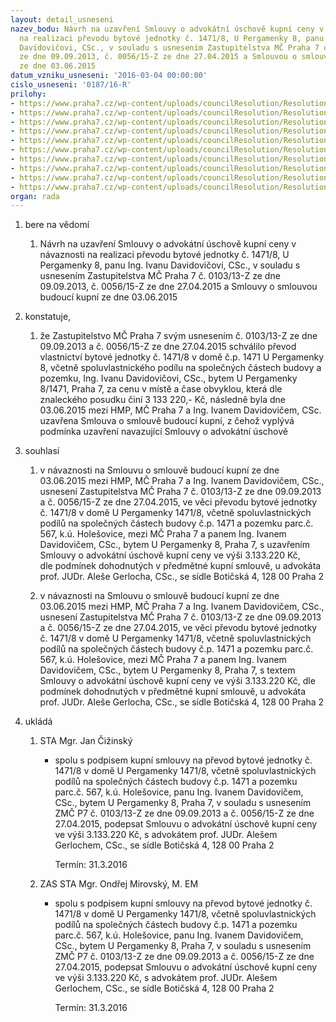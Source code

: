 ```yaml
---
layout: detail_usneseni
nazev_bodu: Návrh na uzavření Smlouvy o advokátní úschově kupní ceny v návaznosti
  na realizaci převodu bytové jednotky č. 1471/8, U Pergamenky 8, panu Ing. Ivanu
  Davidovičovi, CSc., v souladu s usnesením Zastupitelstva MČ Praha 7 č. 0103/13-Z
  ze dne 09.09.2013, č. 0056/15-Z ze dne 27.04.2015 a Smlouvou o smlouvě budoucí kupní
  ze dne 03.06.2015
datum_vzniku_usneseni: '2016-03-04 00:00:00'
cislo_usneseni: '0187/16-R'
prilohy:
- https://www.praha7.cz/wp-content/uploads/councilResolution/Resolutions/28189/export/DZ_Davidovic16~27834.doc
- https://www.praha7.cz/wp-content/uploads/councilResolution/Resolutions/28189/export/02_usneseniZMCP7_2013~27833.doc
- https://www.praha7.cz/wp-content/uploads/councilResolution/Resolutions/28189/export/03_usneseniZMCP7_2015~27832.doc
- https://www.praha7.cz/wp-content/uploads/councilResolution/Resolutions/28189/export/04_zverejneny_zamer~27831.pdf
- https://www.praha7.cz/wp-content/uploads/councilResolution/Resolutions/28189/export/05_uzavrena_sml_bud_kupni~27830.pdf
- https://www.praha7.cz/wp-content/uploads/councilResolution/Resolutions/28189/export/06_kupni_smlouva~27828.docx
- https://www.praha7.cz/wp-content/uploads/councilResolution/Resolutions/28189/export/07_Smlouva_o_advokatni_uschove~27826.doc
- https://www.praha7.cz/wp-content/uploads/councilResolution/Resolutions/28189/export/09_vyzva_Dav~27824.pdf
- https://www.praha7.cz/wp-content/uploads/councilResolution/Resolutions/28189/export/10_LV_jednotky~27822.pdf
- https://www.praha7.cz/wp-content/uploads/councilResolution/Resolutions/28189/export/export~299990.pdf
organ: rada
---
```

<ol class="urzList_view" id="urzList">
<li id="" class="urzClass1"><span name="1">bere na vědomí</span> 
<ol class="urzOlClass">
<li id="" class="urzClass2" style="TEXT-ALIGN: left"><span><p>Návrh na uzavření Smlouvy o advokátní úschově kupní ceny v návaznosti na realizaci převodu bytové jednotky č. 1471/8, U Pergamenky 8, panu Ing. Ivanu Davidovičovi, CSc., v souladu s usnesením Zastupitelstva MČ Praha 7 č. 0103/13-Z ze dne 09.09.2013, č. 0056/15-Z ze dne 27.04.2015 a Smlouvy o smlouvou budoucí kupní ze dne 03.06.2015</p></span></li></ol></li>
<li id="" class="urzClass1"><span name="50">konstatuje,</span> 
<ol id="" class="urzOlClass">
<li id="" class="urzClass2" style="TEXT-ALIGN: left"><span><p>že Zastupitelstvo MČ Praha 7 svým usnesením č. 0103/13-Z ze dne 09.09.2013 a č. 0056/15-Z ze dne 27.04.2015 schválilo převod vlastnictví bytové jednotky č. 1471/8 v domě č.p. 1471 U Pergamenky 8, včetně spoluvlastnického podílu na společných částech budovy a pozemku, Ing. Ivanu Davidovičovi, CSc., bytem U Pergamenky 8/1471, Praha 7, za cenu v místě a čase obvyklou, která dle znaleckého posudku činí 3 133 220,- Kč, následně byla dne 03.06.2015 mezi HMP, MČ Praha 7 a Ing. Ivanem Davidovičem, CSc. uzavřena Smlouva o smlouvě budoucí kupní, z čehož vyplývá podmínka uzavření navazující&nbsp;Smlouvy o advokátní úschově<br></p></span></li>
</ol></li>
<li id="" class="urzClass1"><span name="26">souhlasí</span> 
<ol class="urzOlClass">
<li id="" class="urzClass2" style="TEXT-ALIGN: left"><span><p>v návaznosti na Smlouvu o smlouvě budoucí kupní ze dne 03.06.2015 mezi HMP, MČ Praha 7 a Ing. Ivanem Davidovičem, CSc., usnesení Zastupitelstva MČ Praha 7 č. 0103/13-Z ze dne 09.09.2013 a č. 0056/15-Z ze dne 27.04.2015, ve věci převodu bytové jednotky č. 1471/8 v domě U Pergamenky 1471/8, včetně spoluvlastnických podílů na společných částech budovy č.p. 1471 a pozemku parc.č. 567, k.ú. Holešovice, mezi MČ Praha 7 a panem Ing. Ivanem Davidovičem, CSc., bytem U Pergamenky 8, Praha 7, s uzavřením Smlouvy o advokátní úschově kupní ceny ve výši 3.133.220 Kč, dle&nbsp;podmínek&nbsp;dohodnutých v předmětné kupní smlouvě, u advokáta prof. JUDr. Aleše Gerlocha, CSc., se sídle Botičská 4, 128 00 Praha 2</p></span></li>
<li id="" class="urzClass2" style="TEXT-ALIGN: left"><span><p>v návaznosti na Smlouvu o smlouvě budoucí kupní ze dne 03.06.2015 mezi HMP, MČ Praha 7 a Ing. Ivanem Davidovičem, CSc., usnesení Zastupitelstva MČ Praha 7 č. 0103/13-Z ze dne 09.09.2013 a č. 0056/15-Z ze dne 27.04.2015, ve věci převodu bytové jednotky č. 1471/8 v domě U Pergamenky 1471/8, včetně spoluvlastnických podílů na společných částech budovy č.p. 1471 a pozemku parc.č. 567, k.ú. Holešovice, mezi MČ Praha 7 a panem Ing. Ivanem Davidovičem, CSc., bytem U Pergamenky 8, Praha 7, s textem Smlouvy o advokátní úschově kupní ceny ve výši 3.133.220 Kč, dle podmínek dohodnutých v předmětné kupní smlouvě, u advokáta prof. JUDr. Aleše Gerlocha, CSc., se sídle Botičská 4, 128 00 Praha 2</p></span></li></ol></li><li class="urzClass1" id="urzUkoly"><span name="1">ukládá</span><ol class="urzOlClass"><li class="urzClass2"><span><p>STA Mgr. Jan Čižinský</p></span><ul class="urzUlClass"><li class="urzClass3"><span><p>spolu s podpisem kupní smlouvy na převod bytové jednotky č. 1471/8 v domě U Pergamenky 1471/8, včetně spoluvlastnických podílů na společných částech budovy č.p. 1471 a pozemku parc.č. 567, k.ú. Holešovice, panu Ing. Ivanem Davidovičem, CSc., bytem U Pergamenky 8, Praha 7, v souladu s usnesením ZMČ P7 č. 0103/13-Z ze dne 09.09.2013 a č. 0056/15-Z ze dne 27.04.2015, podepsat Smlouvu o advokátní úschově kupní ceny ve výši 3.133.220 Kč, s advokátem prof. JUDr. Alešem Gerlochem, CSc., se sídle Botičská 4, 128 00 Praha 2</p></span><span class="urzUkolTermin">  Termín:&nbsp;31.3.2016</span></li></ul></li><li class="urzClass2"><span><p>ZAS STA Mgr. Ondřej Mirovský, M. EM</p></span><ul class="urzUlClass"><li class="urzClass3"><span><p>spolu s podpisem kupní smlouvy na převod bytové jednotky č. 1471/8 v domě U Pergamenky 1471/8, včetně spoluvlastnických podílů na společných částech budovy č.p. 1471 a pozemku parc.č. 567, k.ú. Holešovice, panu Ing. Ivanem Davidovičem, CSc., bytem U Pergamenky 8, Praha 7, v souladu s usnesením ZMČ P7 č. 0103/13-Z ze dne 09.09.2013 a č. 0056/15-Z ze dne 27.04.2015, podepsat Smlouvu o advokátní úschově kupní ceny ve výši 3.133.220 Kč, s advokátem prof. JUDr. Alešem Gerlochem, CSc., se sídle Botičská 4, 128 00 Praha 2</p></span><span class="urzUkolTermin">  Termín:&nbsp;31.3.2016</span></li></ul></li></ol></li>
</ol>